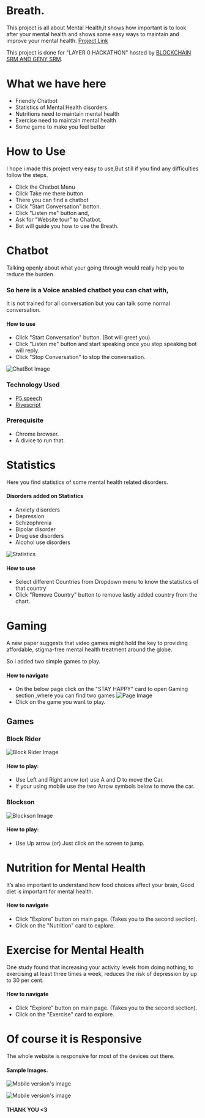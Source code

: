 

# Breath.

This project is all about Mental Health,it shows how important is to look after your mental health
and shows some easy ways to maintain and improve your mental health. 
[Project Link](https://github.com/udaykiran1612/Breath_mental-health-support)

This project is done for "LAYER 0 HACKATHON" hosted by [BLOCKCHAIN SRM AND GENY SRM](https://discord.gg/XwAF4UGD).


# What we have here

* Friendly Chatbot
* Statistics of Mental Health disorders
* Nutritions need to maintain mental health
* Exercise need to maintain mental health
* Some game to make you feel better


# How to Use

I hope i made this project very easy to use,But still if you find any difficulties follow the steps.

* Click the Chatbot Menu 
* Click Take me there button
* There you can find a chatbot
* Click "Start Conversation" botton.
* Click "Listen me" button and,
* Ask for "Website tour" to Chatbot.
* Bot will guide you how to use the Breath.






# Chatbot

Talking openly about what your going through would really help you to reduce the burden. 

### So here is a Voice anabled chatbot you can chat with, 
It is not trained for all conversation but you can talk some normal conversation.


#### How to use

* Click "Start Conversation" button. (Bot will greet you).
* Click "Listen me" button and start speaking once you stop speaking bot will reply.
* Click "Stop Conversation" to stop the conversation.


![ChatBot Image](https://github.com/ashiqInGit/breath/blob/gh-pages/Images/images_for_readme/chatBotImg.PNG?raw=true)


### Technology Used

* [P5.speech](https://idmnyu.github.io/p5.js-speech/)
* [Rivescript](https://www.rivescript.com/)

### Prerequisite

* Chrome browser.
* A divice to run that.


# Statistics

Here you find statistics of some mental health related disorders.


#### Disorders added on Statistics

* Anxiety disorders
* Depression
* Schizophrenia
* Bipolar disorder
* Drug use disorders
* Alcohol use disorders


![Statistics](https://github.com/ashiqInGit/breath/blob/gh-pages/Images/images_for_readme/statisticsImg.PNG?raw=true)

#### How to use

* Select different Countries from Dropdown menu to know the statistics of that country
* Click "Remove Country" button to remove lastly added country from the chart.



# Gaming 

A new paper suggests that video games might hold the key to providing affordable, stigma-free mental health
treatment around the globe.  

So i added two simple games to play.

#### How to navigate

* On the below page click on the "STAY HAPPY" card to open Gaming section ,where you can find two games
![Page Image](https://github.com/ashiqInGit/breath/blob/gh-pages/Images/images_for_readme/secondPage.PNG?raw=true)
* Click on the game you want to play.


## Games

### Block Rider


![Block Rider Image](https://github.com/ashiqInGit/breath/blob/gh-pages/Images/images_for_readme/carGameImg.PNG?raw=true)

#### How to play:

* Use Left and Right arrow (or) use A and D to move the Car.
* If your using mobile use the two Arrow symbols below to move the car.



### Blockson

![Blockson Image](https://github.com/ashiqInGit/breath/blob/gh-pages/Images/images_for_readme/blocksonImg.PNG?raw=true)

#### How to play:

* Use Up arrow (or) Just click on the screen to jump.



# Nutrition for Mental Health

It’s also important to understand how food choices affect your brain, Good diet is 
important for mental health.

#### How to navigate

* Click "Explore" button on main page. (Takes you to the second section).
* Click on the "Nutrition" card to explore.



# Exercise for Mental Health

One study found that increasing your activity levels from doing nothing, to exercising at least three times a week, reduces the risk of depression by up to 30 per cent.

#### How to navigate

* Click "Explore" button on main page. (Takes you to the second section).
* Click on the "Exercise" card to explore.


# Of course it is Responsive

The whole website is responsive for most of the devices out there.

#### Sample Images.

![Mobile version's image](https://github.com/ashiqInGit/breath/blob/gh-pages/Images/images_for_readme/mobileVersion.PNG?raw=true)

![Mobile version's image](https://github.com/ashiqInGit/breath/blob/gh-pages/Images/images_for_readme/mobileVersion02.PNG?raw=true)


#### THANK YOU <3


